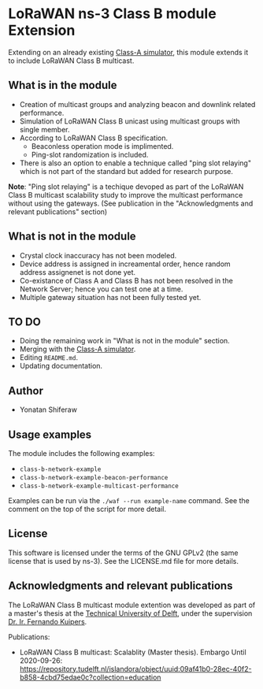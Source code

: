 # LoRaWAN ns-3 Class B module Extension #

Extending on an already existing [Class-A simulator](https://github.com/signetlabdei/lorawan),
this module extends it to include LoRaWAN Class B multicast.

## What is in the module ##
* Creation of multicast groups and analyzing beacon and downlink related performance.
* Simulation of LoRaWAN Class B unicast using multicast groups with single member.
* According to LoRaWAN Class B specification.
  - Beaconless operation mode is implimented.
  - Ping-slot randomization is included.
* There is also an option to enable a technique called "ping slot relaying" which is not part of the standard but added for research purpose.

**Note**: "Ping slot relaying" is a techique devoped as part of the LoRaWAN Class B multicast scalability study to improve the multicast performance without using the gateways. (See publication in the "Acknowledgments and relevant publications" section)

## What is not in the module ##
* Crystal clock inaccuracy has not been modeled. 
* Device address is assigned in increamental order, hence random address assignenet is not done yet.
* Co-existance of Class A and Class B has not been resolved in the Network Server; hence you can test one at a time.
* Multiple gateway situation has not been fully tested yet.

## TO DO ##
* Doing the remaining work in "What is not in the module" section. 
* Merging with the [Class-A simulator](https://github.com/signetlabdei/lorawan).
* Editing `README.md`.
* Updating documentation.

## Author ##
 - Yonatan Shiferaw

## Usage examples ##

The module includes the following examples:

- `class-b-network-example`
- `class-b-network-example-beacon-performance`
- `class-b-network-example-multicast-performance`

Examples can be run via the `./waf --run example-name` command.
See the comment on the top of the script for more detail.

## License ##

This software is licensed under the terms of the GNU GPLv2 (the same license
that is used by ns-3). See the LICENSE.md file for more details.

## Acknowledgments and relevant publications ##

The LoRaWAN Class B multicast module extention was developed as part of a master's thesis at
the [Technical University of Delft](https://www.tudelft.nl "TU Delft homepage"), under the
supervision [Dr. Ir. Fernando Kuipers](https://fernandokuipers.nl/).

Publications:
- LoRaWAN Class B multicast: Scalablity (Master thesis).  Embargo Until 2020-09-26:
  https://repository.tudelft.nl/islandora/object/uuid:09af41b0-28ec-40f2-b858-4cbd75edae0c?collection=education
